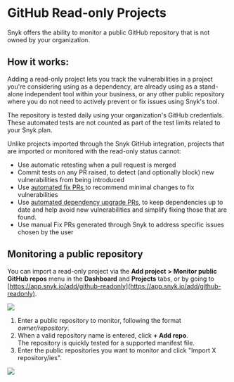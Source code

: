 # GitHub Read-only Projects

Snyk offers the ability to monitor a public GitHub repository that is not owned by your organization.

## How it works:

Adding a read-only project lets you track the vulnerabilities in a project you're considering using as a dependency, are already using as a stand-alone independent tool within your business, or any other public repository where you do not need to actively prevent or fix issues using Snyk's tool.

The repository is tested daily using your organization's GitHub credentials. These automated tests are not counted as part of the test limits related to your Snyk plan.

Unlike projects imported through the Snyk GitHub integration, projects that are imported or monitored with the read-only status cannot:

* Use automatic retesting when a pull request is merged
* Commit tests on any PR raised, to detect (and optionally block) new vulnerabilities from being introduced
* Use [automated fix PRs ](https://docs.snyk.io/products/snyk-open-source/open-source-basics/fix-pull-requests-for-new-vulnerabilities)to recommend minimal changes to fix vulnerabilities
* Use [automated dependency upgrade PRs](https://docs.snyk.io/products/snyk-open-source/dependency-management/upgrading-dependencies-with-automatic-prs), to keep dependencies up to date and help avoid new vulnerabilities and simplify fixing those that are found.
* Use manual Fix PRs generated through Snyk to address specific issues chosen by the user

## Monitoring a public repository

You can import a read-only project via the **Add project** **> Monitor public GitHub repos** menu in the **Dashboard** and **Projects** tabs, or by going to [https://app.snyk.io/add/github-readonly](https://app.snyk.io/add/github-readonly).

![](../../../.gitbook/assets/screen\_shot\_2020-06-09\_at\_14.27.40.png)

1. Enter a public repository to monitor, following the format _owner/repository_.
2. When a valid repository name is entered, click **+ Add repo**. \
   The repository is quickly tested for a supported manifest file.
3. Enter the public repositories you want to monitor and click "Import X repository/ies".

![](<../../../.gitbook/assets/github\_readonly\_steps 2 & 3\_18july2022.png>)
